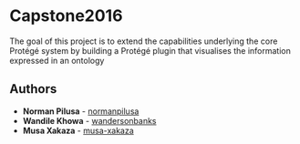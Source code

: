 # Capstone2016
The goal of this project is to extend the capabilities underlying the core Protégé system by building a Protégé plugin that visualises the information expressed in an ontology

## Authors

* **Norman Pilusa** - [normanpilusa](https://github.com/normanpilusa)
* **Wandile Khowa** - [wandersonbanks](https://github.com/wandersonbanks)
* **Musa Xakaza** - [musa-xakaza](https://github.com/musa-xakaza)

